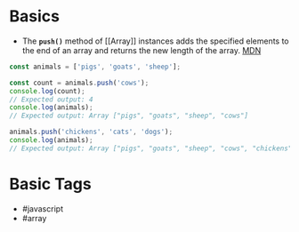 # Basics
- The **`push()`** method of [[Array]] instances adds the specified elements to the end of an array and returns the new length of the array. [MDN](https://developer.mozilla.org/en-US/docs/Web/JavaScript/Reference/Global_Objects/Array/push)
```javascript
const animals = ['pigs', 'goats', 'sheep'];

const count = animals.push('cows');
console.log(count);
// Expected output: 4
console.log(animals);
// Expected output: Array ["pigs", "goats", "sheep", "cows"]

animals.push('chickens', 'cats', 'dogs');
console.log(animals);
// Expected output: Array ["pigs", "goats", "sheep", "cows", "chickens", "cats", "dogs"]
```
# Basic Tags
- #javascript 
- #array 